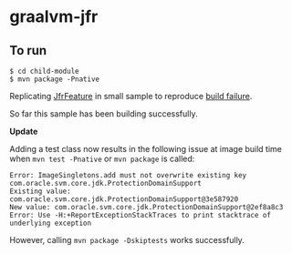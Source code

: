 # graalvm-jfr

## To run

```
$ cd child-module
$ mvn package -Pnative
```

Replicating [JfrFeature](https://github.com/oracle/graal/blob/vm-ce-22.1.0/substratevm/src/com.oracle.svm.hosted/src/com/oracle/svm/hosted/jfr/JfrFeature.java) in small sample to reproduce [build failure](https://github.com/mpeddada1/check-22.1#testing-with-2210-runtime-and-2210-project-pomxml).

So far this sample has been building successfully.

**Update**

Adding a test class now results in the following issue at image build time when `mvn test -Pnative` or `mvn package` is called:

```
Error: ImageSingletons.add must not overwrite existing key com.oracle.svm.core.jdk.ProtectionDomainSupport
Existing value: com.oracle.svm.core.jdk.ProtectionDomainSupport@3e587920
New value: com.oracle.svm.core.jdk.ProtectionDomainSupport@2ef8a8c3
Error: Use -H:+ReportExceptionStackTraces to print stacktrace of underlying exception
```

However, calling `mvn package -Dskiptests` works successfully. 
